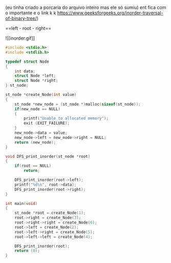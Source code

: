 
(eu tinha criado a porcaria do arquivo inteiro mas ele só sumiu)
ent fica com o importante e o link k k https://www.geeksforgeeks.org/inorder-traversal-of-binary-tree/)

==left - root - right==

![[inorder.gif]]

```c
#include <stdio.h>
#include <stdlib.h>

typedef struct Node
{
	int data;
	struct Node *left;
	struct Node *right;
} st_node;

st_node *create_Node(int value)
{
	st_node *new_node = (st_node *)malloc(sizeof(st_node));
	if(new_node == NULL)
	{
		printf("Unable to allocated memory");
		exit (EXIT_FAILURE);
	}
	new_node->data = value;
	new_node->left = new_node->right = NULL;
	return (new_node);
}

void DFS_print_inorder(st_node *root)
{
	if(root == NULL)
		return;

	DFS_print_inorder(root->left);
	printf("%d\n", root->data);
	DFS_print_inorder(root->right);
}

int main(void)
{
	st_node *root = create_Node(1);
	root->right = create_Node(3);
	root->right->right = create_Node(6);
	root->left = create_Node(2);
	root->left->right = create_Node(5);
	root->left->left = create_Node(4);

	DFS_print_inorder(root);
	return (0);
}